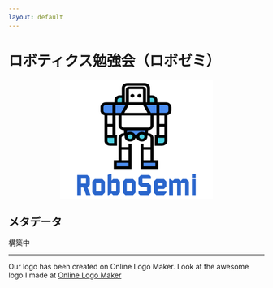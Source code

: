 ```yaml
---
layout: default
---
```


<link rel="shortcut icon" type="image/x-icon" href="/favicon.ico?">

# ロボティクス勉強会（ロボゼミ）
<img src="/figure/logo.png" class="top_image"/>
<style>
  .top_image {
    display: block;
    margin-left: auto;
    margin-right: auto;
  }
</style>

## メタデータ

構築中

- - -
Our logo has been created on Online Logo Maker.
Look at the awesome logo I made at [Online Logo Maker](https://onlinelogomaker.com/)
